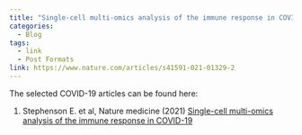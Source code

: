 ```yaml
---
title: "Single-cell multi-omics analysis of the immune response in COVID-19"
categories:
  - Blog
tags:
  - link
  - Post Formats
link: https://www.nature.com/articles/s41591-021-01329-2
---
```



The selected COVID-19 articles can be found here:

1) Stephenson E. et al, Nature medicine (2021) [Single-cell multi-omics analysis of the immune response in COVID-19](https://www.nature.com/articles/s41591-021-01329-2)
